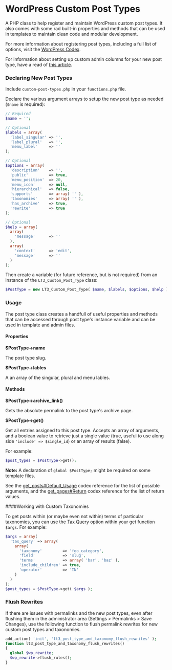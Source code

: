 # WordPress Custom Post Types

A PHP class to help register and maintain WordPress custom post types. It also comes with some rad built-in properties and methods that can be used in templates to maintain clean code and modular development.

For more information about registering post types, including a full list of options, visit the [WordPress Codex](http://codex.wordpress.org/Function_Reference/register_post_type).

For information about setting up custom admin columns for your new post type, have a read of [this article](http://tareq.wedevs.com/2011/07/add-your-custom-columns-to-wordpress-admin-panel-tables/).

### Declaring New Post Types

Include `custom-post-types.php` in your `functions.php` file.

Declare the various argument arrays to setup the new post type as needed (`$name` is required):

```PHP
// Required
$name = '';

// Optional
$labels = array(
  'label_singular' => '',
  'label_plural'   => '',
  'menu_label'     => ''
);

// Optional
$options = array(
  'description'    => '',
  'public'         => true,
  'menu_position'  => 20,
  'menu_icon'      => null,
  'hierarchical'   => false,
  'supports'       => array( '' ),
  'taxonomies'     => array( '' ),
  'has_archive'    => true,
  'rewrite'        => true
);

// Optional
$help = array(
  array(
    'message'      => ''
  ),
  array(
    'context'      => 'edit',
    'message'      => ''
  )
);
```
Then create a variable (for future reference, but is not required) from an instance of the `LT3_Custom_Post_Type` class:

```PHP
$PostType = new LT3_Custom_Post_Type( $name, $labels, $options, $help );
```

### Usage

The post type class creates a handfull of useful properties and methods that can be accessed through post type's instance variable and can be used in template and admin files.

#### Properties

**$PostType->name**

The post type slug.

**$PostType->lables**

A an array of the singular, plural and menu lables.

#### Methods

**$PostType->archive_link()**

Gets the absolute permalink to the post type's archive page.

**$PostType->get()**

Get all entries assigned to this post type. Accepts an array of arguments, and a boolean value to retrieve just a single value (true, useful to use along side `'include' => $single_id`) or an array of results (false).

For example:

```PHP
$post_types = $PostType->get();
```

**Note:** A declaration of `global $PostType;` might be required on some template files.

See the [get_posts#Default_Usage](http://codex.wordpress.org/Template_Tags/get_posts#Default_Usage) codex reference for the list of possible arguments, and the [get_pages#Return](http://codex.wordpress.org/Function_Reference/get_pages#Return) codex reference for the list of return values.

####Working with Custom Taxonomies

To get posts within (or maybe even not within) terms of particular taxonomies, you can use the [Tax Query](https://codex.wordpress.org/Class_Reference/WP_Query#Taxonomy_Parameters) option within your get function `$args`. For example:

```PHP
$args = array(
  'tax_query' => array(
    array(
      'taxonomy'         => 'foo_category',
      'field'            => 'slug',
      'terms'            => array( 'bar', 'baz' ),
      'include_children' => true,
      'operator'         => 'IN'
    )
  )
);
$post_types = $PostType->get( $args );
```

### Flush Rewrites

If there are issues with permalinks and the new post types, even after flushing them in the administrator area (Settings > Permalinks > Save Changes), use the following function to flush permalink rewrites for new custom post types and taxonomies.

```PHP
add_action( 'init', 'lt3_post_type_and_taxonomy_flush_rewrites' );
function lt3_post_type_and_taxonomy_flush_rewrites()
{
  global $wp_rewrite;
  $wp_rewrite->flush_rules();
}
```
